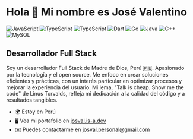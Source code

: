# Hola 👋 Mi nombre es José Valentino

![JavaScript](https://img.shields.io/badge/javascript-%23323330.svg?style=for-the-badge&logo=javascript&logoColor=%23F7DF1E) ![TypeScript](https://img.shields.io/badge/typescript-%23007ACC.svg?style=for-the-badge&logo=typescript&logoColor=white) ![TypeScript](https://img.shields.io/badge/typescript-%23007ACC.svg?style=for-the-badge&logo=typescript&logoColor=white) ![Dart](https://img.shields.io/badge/dart-%230175C2.svg?style=for-the-badge&logo=dart&logoColor=white) ![Go](https://img.shields.io/badge/go-%2300ADD8.svg?style=for-the-badge&logo=go&logoColor=white) ![Java](https://img.shields.io/badge/java-%23ED8B00.svg?style=for-the-badge&logo=openjdk&logoColor=white) ![C++](https://img.shields.io/badge/c++-%2300599C.svg?style=for-the-badge&logo=c%2B%2B&logoColor=white) ![MySQL](https://img.shields.io/badge/mysql-4479A1.svg?style=for-the-badge&logo=mysql&logoColor=white)

## Desarrollador Full Stack

Soy un desarrollador Full Stack de Madre de Dios, Perú 🇵🇪. Apasionado por la tecnología y el open source. Me enfoco en crear soluciones eficientes y prácticas, con un interés particular en optimizar procesos y mejorar la experiencia del usuario. Mi lema, "Talk is cheap. Show me the code" de Linus Torvalds, refleja mi dedicación a la calidad del código y a resultados tangibles.

-  🌍 Estoy en Perú
-  🖥️ Vea mi portafolio en [josval.is-a.dev](http://josval.is-a.dev/)
-  ✉️ Puedes contactarme en [josval.personal@gmail.com](mailto:josval.personal@gmail.com)
    <br /><br />
